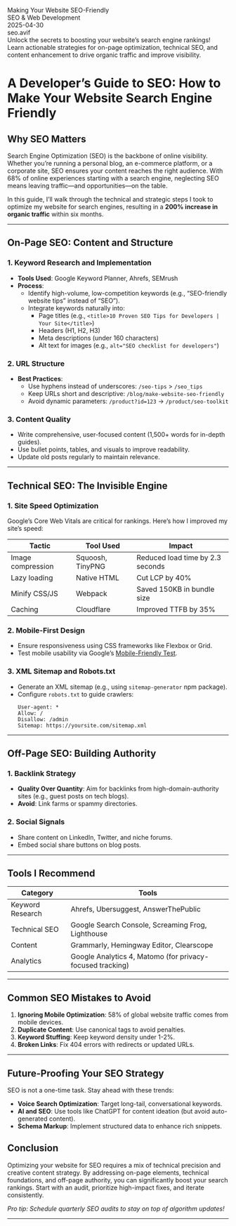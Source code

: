 Making Your Website SEO-Friendly  
SEO & Web Development  
2025-04-30  
seo.avif  
Unlock the secrets to boosting your website’s search engine rankings! Learn actionable strategies for on-page optimization, technical SEO, and content enhancement to drive organic traffic and improve visibility.

# A Developer’s Guide to SEO: How to Make Your Website Search Engine Friendly

## Why SEO Matters

Search Engine Optimization (SEO) is the backbone of online visibility. Whether you’re running a personal blog, an e-commerce platform, or a corporate site, SEO ensures your content reaches the right audience. With 68% of online experiences starting with a search engine, neglecting SEO means leaving traffic—and opportunities—on the table.

In this guide, I’ll walk through the technical and strategic steps I took to optimize my website for search engines, resulting in a **200% increase in organic traffic** within six months.

---

## On-Page SEO: Content and Structure

### 1. Keyword Research and Implementation

- **Tools Used**: Google Keyword Planner, Ahrefs, SEMrush
- **Process**:
  - Identify high-volume, low-competition keywords (e.g., “SEO-friendly website tips” instead of “SEO”).
  - Integrate keywords naturally into:
    - Page titles (e.g., `<title>10 Proven SEO Tips for Developers | Your Site</title>`)
    - Headers (H1, H2, H3)
    - Meta descriptions (under 160 characters)
    - Alt text for images (e.g., `alt="SEO checklist for developers"`)

### 2. URL Structure

- **Best Practices**:
  - Use hyphens instead of underscores: `/seo-tips` > `/seo_tips`
  - Keep URLs short and descriptive: `/blog/make-website-seo-friendly`
  - Avoid dynamic parameters: `/product?id=123` → `/product/seo-toolkit`

### 3. Content Quality

- Write comprehensive, user-focused content (1,500+ words for in-depth guides).
- Use bullet points, tables, and visuals to improve readability.
- Update old posts regularly to maintain relevance.

---

## Technical SEO: The Invisible Engine

### 1. Site Speed Optimization

Google’s Core Web Vitals are critical for rankings. Here’s how I improved my site’s speed:

| Tactic            | Tool Used        | Impact                           |
| ----------------- | ---------------- | -------------------------------- |
| Image compression | Squoosh, TinyPNG | Reduced load time by 2.3 seconds |
| Lazy loading      | Native HTML      | Cut LCP by 40%                   |
| Minify CSS/JS     | Webpack          | Saved 150KB in bundle size       |
| Caching           | Cloudflare       | Improved TTFB by 35%             |

### 2. Mobile-First Design

- Ensure responsiveness using CSS frameworks like Flexbox or Grid.
- Test mobile usability via Google’s [Mobile-Friendly Test](https://search.google.com/test/mobile-friendly).

### 3. XML Sitemap and Robots.txt

- Generate an XML sitemap (e.g., using `sitemap-generator` npm package).
- Configure `robots.txt` to guide crawlers:
  ```
  User-agent: *
  Allow: /
  Disallow: /admin
  Sitemap: https://yoursite.com/sitemap.xml
  ```

---

## Off-Page SEO: Building Authority

### 1. Backlink Strategy

- **Quality Over Quantity**: Aim for backlinks from high-domain-authority sites (e.g., guest posts on tech blogs).
- **Avoid**: Link farms or spammy directories.

### 2. Social Signals

- Share content on LinkedIn, Twitter, and niche forums.
- Embed social share buttons on blog posts.

---

## Tools I Recommend

| Category         | Tools                                                     |
| ---------------- | --------------------------------------------------------- |
| Keyword Research | Ahrefs, Ubersuggest, AnswerThePublic                      |
| Technical SEO    | Google Search Console, Screaming Frog, Lighthouse         |
| Content          | Grammarly, Hemingway Editor, Clearscope                   |
| Analytics        | Google Analytics 4, Matomo (for privacy-focused tracking) |

---

## Common SEO Mistakes to Avoid

1. **Ignoring Mobile Optimization**: 58% of global website traffic comes from mobile devices.
2. **Duplicate Content**: Use canonical tags to avoid penalties.
3. **Keyword Stuffing**: Keep keyword density under 1-2%.
4. **Broken Links**: Fix 404 errors with redirects or updated URLs.

---


## Future-Proofing Your SEO Strategy

SEO is not a one-time task. Stay ahead with these trends:

- **Voice Search Optimization**: Target long-tail, conversational keywords.
- **AI and SEO**: Use tools like ChatGPT for content ideation (but avoid auto-generated content).
- **Schema Markup**: Implement structured data to enhance rich snippets.

## Conclusion

Optimizing your website for SEO requires a mix of technical precision and creative content strategy. By addressing on-page elements, technical foundations, and off-page authority, you can significantly boost your search rankings. Start with an audit, prioritize high-impact fixes, and iterate consistently.

_Pro tip: Schedule quarterly SEO audits to stay on top of algorithm updates!_

---
